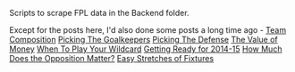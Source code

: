 Scripts to scrape FPL data in the Backend folder.

Except for the posts here, I'd also done some posts a long time ago -
[Team Composition](https://thecomeonman.blogspot.com/2014/08/fantasy-football-1-team-composition.html)
[Picking The Goalkeepers](https://thecomeonman.blogspot.com/2014/08/fantasy-football-2-picking-goalkeepers.html)
[Picking The Defense](https://thecomeonman.blogspot.com/2014/08/fantasy-football-3-picking-defense.html)
[The Value of Money](https://thecomeonman.blogspot.com/2014/08/fantasy-football-4-value-of-money.html)
[When To Play Your Wildcard](https://thecomeonman.blogspot.com/2014/08/fantasy-football-5-when-to-play-your.html)
[Getting Ready for 2014-15](https://thecomeonman.blogspot.com/2014/08/fantasy-football-6-getting-ready-for.html)
[How Much Does the Opposition Matter?](https://thecomeonman.blogspot.com/2014/08/fantasy-football-7-how-much-does.html)
[Easy Stretches of Fixtures](https://thecomeonman.blogspot.com/2016/12/fantasy-football-8-easy-stretches-of.html)